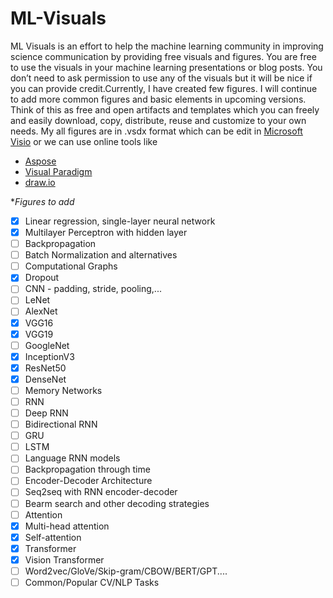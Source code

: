 # ML-Visuals
ML Visuals is an effort to help the machine learning community in improving science communication by providing free visuals and figures. You are free to use the visuals in your machine learning presentations or blog posts. You don’t need to ask permission to use any of the visuals but it will be nice if you can provide credit.Currently, I have created few figures. I will continue to add more common figures and basic elements in upcoming versions. Think of this as free and open artifacts and templates which you can freely and easily download, copy, distribute, reuse and customize to your own needs. My all figures are in .vsdx format which can be edit in [Microsoft Visio](https://www.microsoft.com/en-ww/microsoft-365/visio/flowchart-software) or we can use online tools like 
- [Aspose](https://products.aspose.app/diagram/editor/vsdx)
- [Visual Paradigm](https://online.visual-paradigm.com/)
- [draw.io](https://www.diagrams.net/)

**Figures to add*

- [x] Linear regression, single-layer neural network
- [x] Multilayer Perceptron with hidden layer
- [ ] Backpropagation
- [ ] Batch Normalization and alternatives
- [ ] Computational Graphs
- [x] Dropout
- [ ] CNN - padding, stride, pooling,... 
- [ ] LeNet
- [ ] AlexNet
- [x] VGG16
- [x] VGG19
- [ ] GoogleNet
- [x] InceptionV3
- [x] ResNet50
- [x] DenseNet
- [ ] Memory Networks
- [ ] RNN
- [ ] Deep RNN
- [ ] Bidirectional RNN
- [ ] GRU
- [ ] LSTM
- [ ] Language RNN models
- [ ] Backpropagation through time
- [ ] Encoder-Decoder Architecture
- [ ] Seq2seq with RNN encoder-decoder
- [ ] Bearm search and other decoding strategies
- [ ] Attention
- [x] Multi-head attention
- [x] Self-attention
- [x] Transformer
- [x] Vision Transformer
- [ ] Word2vec/GloVe/Skip-gram/CBOW/BERT/GPT....
- [ ] Common/Popular CV/NLP Tasks

